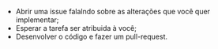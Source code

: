 - Abrir uma issue falalndo sobre as alterações que você quer implementar;
- Esperar a tarefa ser atribuida à você;
- Desenvolver o código e fazer um pull-request.
